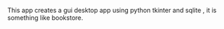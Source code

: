 This app creates a gui desktop app using python tkinter and sqlite , it is something like bookstore.
